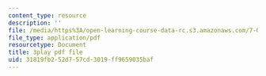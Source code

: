 ```yaml
---
content_type: resource
description: ''
file: /media/https%3A/open-learning-course-data-rc.s3.amazonaws.com/7-016-introductory-biology-fall-2018/31819fb252d757cd3019ff9659035baf_oOya3cFmAMc.pdf
file_type: application/pdf
resourcetype: Document
title: 3play pdf file
uid: 31819fb2-52d7-57cd-3019-ff9659035baf
---
```

